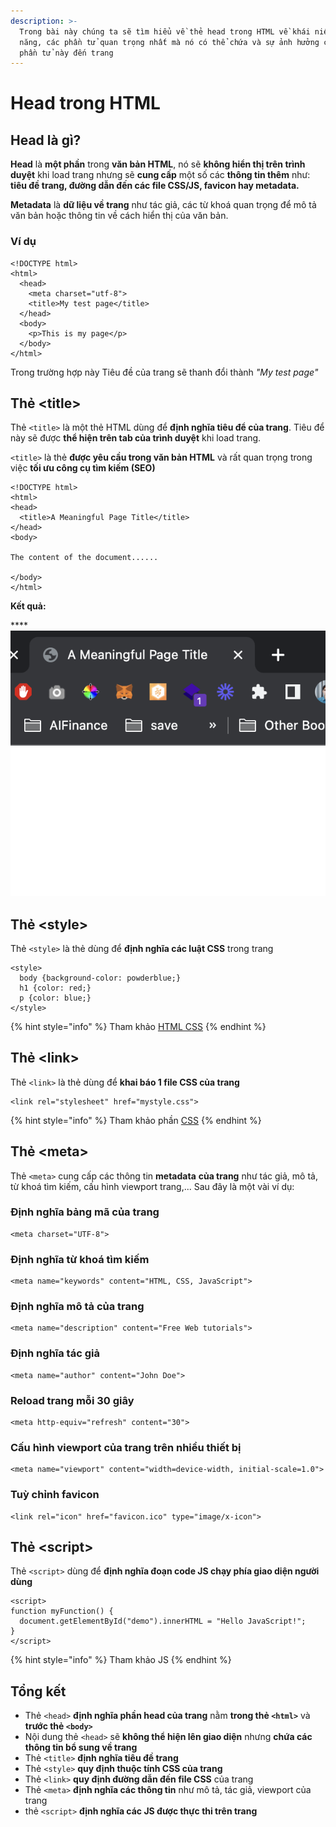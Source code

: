 ```yaml
---
description: >-
  Trong bài này chúng ta sẽ tìm hiểu về thẻ head trong HTML về khái niệm, chức
  năng, các phần tử quan trọng nhất mà nó có thể chứa và sự ảnh hưởng của các
  phần tử này đến trang
---
```


# Head trong HTML

## Head là gì?

**Head** là **một phần** trong **văn bản HTML**, nó sẽ **không hiển thị trên trình duyệt** khi load trang nhưng sẽ **cung cấp** một số các **thông tin thêm** như: **tiêu đề trang, đường dẫn đến các file CSS/JS, favicon hay metadata.**

**Metadata** là **dữ liệu về trang** như tác giả, các từ khoá quan trọng để mô tả văn bản hoặc thông tin về cách hiển thị của văn bản.

### Ví dụ

```markup
<!DOCTYPE html>
<html>
  <head>
    <meta charset="utf-8">
    <title>My test page</title>
  </head>
  <body>
    <p>This is my page</p>
  </body>
</html>
```

Trong trường hợp này Tiêu đề của trang sẽ thanh đổi thành _"My test page"_

## Thẻ \<title>

Thẻ `<title>` là một thẻ HTML dùng để **định nghĩa tiêu để của trang**. Tiêu để này sẽ được **thể hiện trên tab của trình duyệt** khi load trang.

`<title>` là thẻ **được yêu cầu trong văn bản HTML** và rất quan trọng trong việc **tối ưu công cụ tìm kiếm (SEO)**

```markup
<!DOCTYPE html>
<html>
<head>
  <title>A Meaningful Page Title</title>
</head>
<body>

The content of the document......

</body>
</html>
```

**Kết quả:**

\*\*\*\*![](<../.gitbook/assets/image (70).png>)

## Thẻ \<style>

Thẻ `<style>` là thẻ dùng để **định nghĩa các luật CSS** trong trang

```markup
<style>
  body {background-color: powderblue;}
  h1 {color: red;}
  p {color: blue;}
</style>
```

{% hint style="info" %}
Tham khảo [HTML CSS](html-css.md)
{% endhint %}

## Thẻ \<link>

Thẻ `<link>` là thẻ dùng để **khai báo 1 file CSS của trang**

```markup
<link rel="stylesheet" href="mystyle.css">
```

{% hint style="info" %}
Tham khảo phần [CSS](broken-reference)
{% endhint %}

## Thẻ \<meta>

Thẻ `<meta>` cung cấp các thông tin **metadata** **của trang** như tác giả, mô tả, từ khoá tìm kiếm, cấu hình viewport trang,... Sau đây là một vài ví dụ:

### Định nghĩa bảng mã của trang

```markup
<meta charset="UTF-8">
```

### Định nghĩa từ khoá tìm kiếm

```markup
<meta name="keywords" content="HTML, CSS, JavaScript">
```

### Định nghĩa mô tả của trang

```markup
<meta name="description" content="Free Web tutorials">
```

### Định nghĩa tác giả

```markup
<meta name="author" content="John Doe">
```

### Reload trang mỗi 30 giây

```markup
<meta http-equiv="refresh" content="30">
```

### Cấu hình viewport của trang trên nhiều thiết bị

```markup
<meta name="viewport" content="width=device-width, initial-scale=1.0">
```

### Tuỳ chỉnh favicon

```markup
<link rel="icon" href="favicon.ico" type="image/x-icon">
```

## Thẻ \<script>

Thẻ `<script>` dùng để **định nghĩa đoạn code JS chạy phía giao diện người dùng**

```markup
<script>
function myFunction() {
  document.getElementById("demo").innerHTML = "Hello JavaScript!";
}
</script>
```

{% hint style="info" %}
Tham khảo JS
{% endhint %}

## Tổng kết

* Thẻ `<head>` **định nghĩa phần head của trang** nằm **trong thẻ `<html>`** và **trước thẻ `<body>`**
* Nội dung thẻ `<head>` sẽ **không thể hiện lên giao diện** nhưng **chứa các thông tin bổ sung về trang**
* Thẻ `<title>` **định nghĩa tiêu đề trang**
* Thẻ `<style>` **quy định thuộc tính CSS của trang**
* Thẻ `<link>` **quy định đường dẫn đến file CSS** của trang
* Thẻ `<meta>` **định nghĩa các thông tin** như mô tả, tác giả, viewport của trang
* thẻ `<script>` **định nghĩa các JS được thực thi trên trang**
